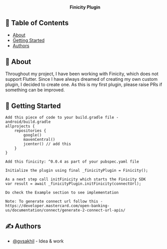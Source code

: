 <h4 align="center"> Finicity Plugin
    <br> 
</h4>

## 📝 Table of Contents

- [About](#about)
- [Getting Started](#getting_started)
- [Authors](#authors)

## 🧐 About <a name = "about"></a>

Throughout my project, I have been working with Finicity, which does not support Flutter. Since I have always dreamed of creating my own custom plugin, I decided to create one. As this is my first plugin, please raise PRs if something can be improved.

## 🏁 Getting Started <a name = "getting_started"></a>

```
Add this piece of code to your build.gradle file - android/build.gradle
allprojects {
    repositories {
        google()
        mavenCentral()
        jcenter() // add this
    }
}

Add this finicity: ^0.0.4 as part of your pubspec.yaml file

Initialize the plugin using final _finicityPlugin = Finicity();

As a next step call initFinicity which starts the Finicity SDK
var result = await _finicityPlugin.initFinicity(connectUrl);

Do check the Example section to see implementation

Note: To generate connect url follow this - https://developer.mastercard.com/open-banking-us/documentation/connect/generate-2-connect-url-apis/
```

## ✍️ Authors <a name = "authors"></a>

- [@gvsakhil](https://github.com/gvsakhil) - Idea & work